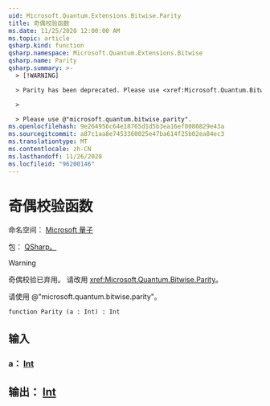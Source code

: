 ```yaml
---
uid: Microsoft.Quantum.Extensions.Bitwise.Parity
title: 奇偶校验函数
ms.date: 11/25/2020 12:00:00 AM
ms.topic: article
qsharp.kind: function
qsharp.namespace: Microsoft.Quantum.Extensions.Bitwise
qsharp.name: Parity
qsharp.summary: >-
  > [!WARNING]

  > Parity has been deprecated. Please use <xref:Microsoft.Quantum.Bitwise.Parity> instead.

  >

  > Please use @"microsoft.quantum.bitwise.parity".
ms.openlocfilehash: 9e264956c64e18765d1d5b3ea16ef0080829e43a
ms.sourcegitcommit: a87c1aa8e7453360025e47ba614f25b02ea84ec3
ms.translationtype: MT
ms.contentlocale: zh-CN
ms.lasthandoff: 11/26/2020
ms.locfileid: "96200146"
---
```

# <a name="parity-function"></a>奇偶校验函数

命名空间： [Microsoft 量子](xref:Microsoft.Quantum.Extensions.Bitwise)

包： [QSharp。](https://nuget.org/packages/Microsoft.Quantum.QSharp.Core)


> [!WARNING]
> 奇偶校验已弃用。 请改用 <xref:Microsoft.Quantum.Bitwise.Parity>。
>
> 请使用 @"microsoft.quantum.bitwise.parity"。



```qsharp
function Parity (a : Int) : Int
```


## <a name="input"></a>输入

### <a name="a--int"></a>a： [Int](xref:microsoft.quantum.lang-ref.int)





## <a name="output--int"></a>输出： [Int](xref:microsoft.quantum.lang-ref.int)

